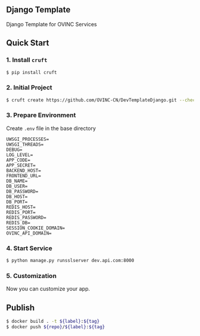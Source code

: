 ## Django Template

Django Template for OVINC Services

## Quick Start

### 1. Install `cruft`

```bash
$ pip install cruft
```

### 2. Initial Project

```bash
$ cruft create https://github.com/OVINC-CN/DevTemplateDjango.git --checkout main
```

### 3. Prepare Environment

Create `.env` file in the base directory

```env
UWSGI_PROCESSES=
UWSGI_THREADS=
DEBUG=
LOG_LEVEL=
APP_CODE=
APP_SECRET=
BACKEND_HOST=
FRONTEND_URL=
DB_NAME=
DB_USER=
DB_PASSWORD=
DB_HOST=
DB_PORT=
REDIS_HOST=
REDIS_PORT=
REDIS_PASSWORD=
REDIS_DB=
SESSION_COOKIE_DOMAIN=
OVINC_API_DOMAIN=
```

### 4. Start Service

```bash
$ python manage.py runsslserver dev.api.com:8000
```

### 5. Customization

Now you can customize your app.

## Publish

```bash
$ docker build . -t ${label}:${tag}
$ docker push ${repo}/${label}:${tag}
```
